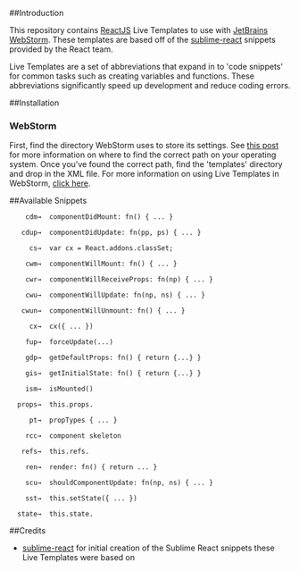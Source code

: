 ##Introduction

This repository contains [ReactJS](http://facebook.github.io/react/) Live Templates to use with [JetBrains WebStorm](http://www.jetbrains.com/webstorm/). These templates are based off of the [sublime-react](https://github.com/reactjs/sublime-react) snippets provided by the React team.

Live Templates are a set of abbreviations that expand in to 'code snippets' for common tasks such as creating variables and functions. These abbreviations significantly speed up development and reduce coding errors.

##Installation

### WebStorm
First, find the directory WebStorm uses to store its settings. See [this post](https://intellij-support.jetbrains.com/entries/23358108) for more information on where to find the correct path on your operating system. Once you've found the correct path, find the 'templates' directory and drop in the XML file. For more information on using Live Templates in WebStorm, [click here](https://www.jetbrains.com/webstorm/help/live-templates-2.html).

##Available Snippets

```
    cdm→  componentDidMount: fn() { ... }

   cdup→  componentDidUpdate: fn(pp, ps) { ... }

     cs→  var cx = React.addons.classSet;

    cwm→  componentWillMount: fn() { ... }

    cwr→  componentWillReceiveProps: fn(np) { ... }

    cwu→  componentWillUpdate: fn(np, ns) { ... }

   cwun→  componentWillUnmount: fn() { ... }

     cx→  cx({ ... })

    fup→  forceUpdate(...)

    gdp→  getDefaultProps: fn() { return {...} }

    gis→  getInitialState: fn() { return {...} }

    ism→  isMounted()

  props→  this.props.

     pt→  propTypes { ... }

    rcc→  component skeleton

   refs→  this.refs.

    ren→  render: fn() { return ... }

    scu→  shouldComponentUpdate: fn(np, ns) { ... }

    sst→  this.setState({ ... })

  state→  this.state.

```

##Credits
* [sublime-react](https://github.com/reactjs/sublime-react) for initial creation of the Sublime React snippets these Live Templates were based on
